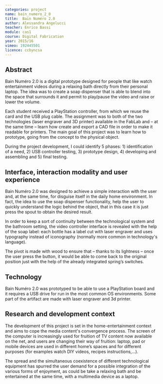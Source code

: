 ```yaml
---
categories: project
name: bain_numero_2_0
title:  Bain Numéro 2.0
author: Alessandra Angelucci
teacher: Enrico Bassi
module: cas1
course: Digital Fabrication
year: 2015/16
vimeo: 192445501
licence: ccbyncsa
---
```

## Abstract

Bain Numéro 2.0 is a digital prototype designed for people that like watch entertainment videos during a relaxing bath directly from their personal laptop.
The idea was to create a soap dispenser that is able to blend into the space that surrounds it and permit to play/pause the video and raise or lower the volume.

Each student received a PlayStation controller, from which we reuse the card and the USB plug cable. The assignment was to both of the two technologies (laser engraver and 3D printer) available in the FabLab and – at the same time – learn how create and export a CAD file in order to make it readable for printers. The main goal of this project was to learn how to prototype, going from the concept to the physical object. 

During the project development, I could identify 5 phases: 1) identification of a need, 2) USB controller testing, 3) prototype design, 4) developing and assembling and 5) final testing.


## Interface, interaction modality and user experience

Bain Numéro 2.0 was designed to achieve a simple interaction with the user and, at the same time, for disguise itself in the daily home environment. In fact, the idea to use the soap dispenser functionality, help the user to quickly understand the logic behind the object, that in this case it is just press the spout to obtain the desired result.

In order to keep a sort of continuity between the technological system and the bathroom setting, the video controller interface is revealed with the help of the soap label: each bottle has a label cut with laser engraver and uses typography instead of iconography (normally more common in technology's language).

The pivot is made with wood to ensure that – thanks to its lightness – once the user press the button, it would be able to come back to the original position just with the help of the already integrated spring’s switches.




## Technology

Bain Numéro 2.0 was prototyped to be able to use a PlayStation board and it requires a USB drive for run in the most common OS environments. 
Some part of the artifact are made with laser engraver and 3d printer.



## Research and development context

The development of this project is set in the home-entertainment context and aims to cope the media content's convergence process. 
The screen of the computer is increasingly used for fruition of TV content now available on the net, and users are changing their way of fruition: laptop, pad or mobile devices are used in different home’s spaces and for different purposes (for examples watch DIY videos, recipes instructions,…).

The spread and the simultaneous coexistence of different technological equipment has spurred the user demand for a possible integration of the various forms of enjoyment, as could be take a relaxing bath and be entertained at the same time, with a multimedia device as a laptop.
